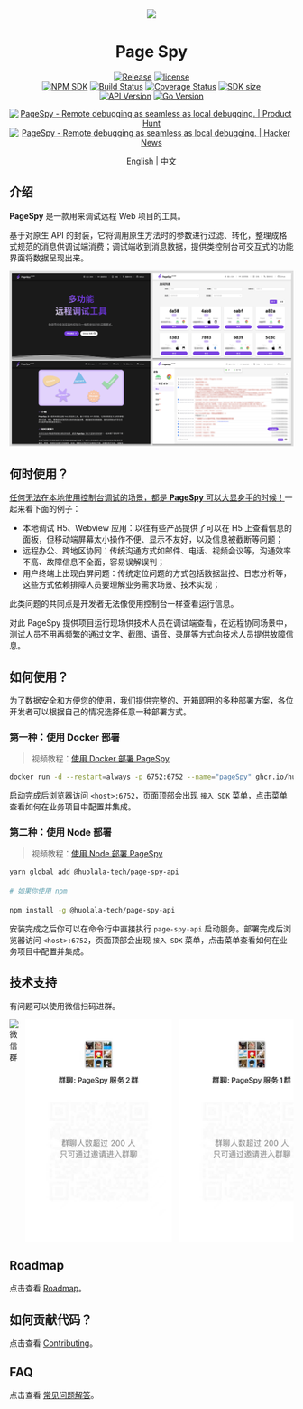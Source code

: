 [page-spy]: https://github.com/HuolalaTech/page-spy.git 'page-spy'
[license-img]: https://img.shields.io/github/license/HuolalaTech/page-spy-web?label=License
[license-url]: https://github.com/HuolalaTech/page-spy-web/blob/main/LICENSE
[release-img]: https://img.shields.io/github/package-json/v/HuolalaTech/page-spy-web/release?label=Release
[release-url]: https://github.com/HuolalaTech/page-spy-web/blob/release/package.json
[download-img]: https://img.shields.io/npm/dw/%40huolala-tech/page-spy-api
[download-url]: https://www.npmjs.com/package/@huolala-tech/page-spy-api
[sdk-ver-img]: https://img.shields.io/npm/v/@huolala-tech/page-spy?label=SDK%20version
[sdk-ver-url]: https://npmjs.com/package/@huolala-tech/page-spy
[sdk-build-img]: https://img.shields.io/github/actions/workflow/status/HuolalaTech/page-spy/coveralls.yml?logo=github&label=build
[sdk-build-url]: https://github.com/HuolalaTech/page-spy/actions/workflows/coveralls.yml
[sdk-coveralls-img]: https://img.shields.io/coverallsCoverage/github/HuolalaTech/page-spy?label=coverage
[sdk-coveralls-url]: https://coveralls.io/github/HuolalaTech/page-spy?branch=main
[sdk-min-img]: https://img.shields.io/bundlephobia/min/@huolala-tech/page-spy?label=minfied%20size
[sdk-min-url]: https://unpkg.com/browse/@huolala-tech/page-spy/dist/index.min.js
[api-ver-img]: https://img.shields.io/github/v/tag/HuolalaTech/page-spy-api?label=API%20version
[api-ver-url]: https://github.com/HuolalaTech/page-spy-api/tags
[api-go-img]: https://img.shields.io/github/go-mod/go-version/HuolalaTech/page-spy-api?label=go
[api-go-url]: https://github.com/HuolalaTech/page-spy-api/blob/master/go.mod

<div align="center">
  <img src="./logo.svg" height="100" />

  <h1>Page Spy</h1>

[![Release][release-img]][release-url]
[![license][license-img]][license-url] <br />
[![NPM SDK][sdk-ver-img]][sdk-ver-url]
[![Build Status][sdk-build-img]][sdk-build-url]
[![Coverage Status][sdk-coveralls-img]][sdk-coveralls-url]
[![SDK size][sdk-min-img]][sdk-min-url] <br />
[![API Version][api-ver-img]][api-ver-url]
[![Go Version][api-go-img]][api-go-url]

<a href="https://www.producthunt.com/posts/pagespy?utm_source=badge-featured&utm_medium=badge&utm_souce=badge-pagespy" target="_blank"><img src="https://api.producthunt.com/widgets/embed-image/v1/featured.svg?post_id=429852&theme=light" alt="PageSpy - Remote&#0032;debugging&#0032;as&#0032;seamless&#0032;as&#0032;local&#0032;debugging&#0046; | Product Hunt" height="36" /></a> <a href="https://news.ycombinator.com/item?id=38679798" target="_blank"><img src="https://hackernews-badge.vercel.app/api?id=38679798" alt="PageSpy - Remote&#0032;debugging&#0032;as&#0032;seamless&#0032;as&#0032;local&#0032;debugging&#0046; | Hacker News" height="36" /></a>

[English](./README.md) | 中文

</div>

## 介绍

**PageSpy** 是一款用来调试远程 Web 项目的工具。

基于对原生 API 的封装，它将调用原生方法时的参数进行过滤、转化，整理成格式规范的消息供调试端消费；调试端收到消息数据，提供类控制台可交互式的功能界面将数据呈现出来。

![主页](./.github/assets/dashboard.png)

## 何时使用？

<u>任何无法在本地使用控制台调试的场景，都是 **PageSpy** 可以大显身手的时候！</u>一起来看下面的例子：

- 本地调试 H5、Webview 应用：以往有些产品提供了可以在 H5 上查看信息的面板，但移动端屏幕太小操作不便、显示不友好，以及信息被截断等问题；
- 远程办公、跨地区协同：传统沟通方式如邮件、电话、视频会议等，沟通效率不高、故障信息不全面，容易误解误判；
- 用户终端上出现白屏问题：传统定位问题的方式包括数据监控、日志分析等，这些方式依赖排障人员要理解业务需求场景、技术实现；

此类问题的共同点是开发者无法像使用控制台一样查看运行信息。

对此 PageSpy 提供项目运行现场供技术人员在调试端查看，在远程协同场景中，测试人员不用再频繁的通过文字、截图、语音、录屏等方式向技术人员提供故障信息。

## 如何使用？

为了数据安全和方便您的使用，我们提供完整的、开箱即用的多种部署方案，各位开发者可以根据自己的情况选择任意一种部署方式。

### 第一种：使用 Docker 部署

> 视频教程：[使用 Docker 部署 PageSpy](https://www.bilibili.com/video/BV1Ph4y1y78R)

```bash
docker run -d --restart=always -p 6752:6752 --name="pageSpy" ghcr.io/huolalatech/page-spy-web:release
```

启动完成后浏览器访问 `<host>:6752`，页面顶部会出现 `接入 SDK` 菜单，点击菜单查看如何在业务项目中配置并集成。

### 第二种：使用 Node 部署

> 视频教程：[使用 Node 部署 PageSpy](https://www.bilibili.com/video/BV1oM4y1p7Le/?spm_id_from=333.788.recommend_more_video.1&vd_source=6b4fed1a463f67c0e8e56eaa21faa997)

```bash
yarn global add @huolala-tech/page-spy-api

# 如果你使用 npm

npm install -g @huolala-tech/page-spy-api
```

安装完成之后你可以在命令行中直接执行 `page-spy-api` 启动服务。部署完成后浏览器访问 `<host>:6752`，页面顶部会出现 `接入 SDK` 菜单，点击菜单查看如何在业务项目中配置并集成。

## 技术支持

有问题可以使用微信扫码进群。

<div style="display: flex; gap: 12px; flex-wrap: nowrap; overflow: auto">
  <img src="https://public-assets-v.huolala.cn/images/page-spy-wechat-group.jpg" alt="微信群" width="260" />
  <img src="./.github/assets/group-2.jpg" alt="微信群" width="260" />
  <img src="./.github/assets/group-1.jpg" alt="微信群" width="260" />
</div>

## Roadmap

点击查看 [Roadmap](https://github.com/orgs/HuolalaTech/projects/1)。

## 如何贡献代码？

点击查看 [Contributing](./CONTRIBUTING.md)。

## FAQ

点击查看 [常见问题解答](https://github.com/HuolalaTech/page-spy-web/wiki/%F0%9F%90%9E-%E5%B8%B8%E8%A7%81%E9%97%AE%E9%A2%98%E8%A7%A3%E7%AD%94)。
